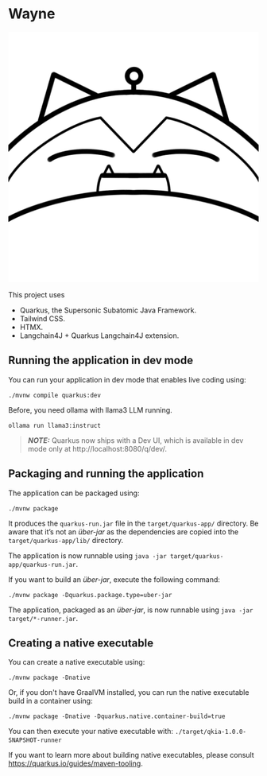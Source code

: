 # Wayne

![Wayne logo](/src/main/resources/META-INF/resources/images/wayne.png)

This project uses 

* Quarkus, the Supersonic Subatomic Java Framework.
* Tailwind CSS.
* HTMX.
* Langchain4J + Quarkus Langchain4J extension.

## Running the application in dev mode

You can run your application in dev mode that enables live coding using:
```shell script
./mvnw compile quarkus:dev
```

Before, you need ollama with llama3 LLM running. 

```shell script
ollama run llama3:instruct
```

> **_NOTE:_**  Quarkus now ships with a Dev UI, which is available in dev mode only at http://localhost:8080/q/dev/.

## Packaging and running the application

The application can be packaged using:
```shell script
./mvnw package
```
It produces the `quarkus-run.jar` file in the `target/quarkus-app/` directory.
Be aware that it’s not an _über-jar_ as the dependencies are copied into the `target/quarkus-app/lib/` directory.

The application is now runnable using `java -jar target/quarkus-app/quarkus-run.jar`.

If you want to build an _über-jar_, execute the following command:
```shell script
./mvnw package -Dquarkus.package.type=uber-jar
```

The application, packaged as an _über-jar_, is now runnable using `java -jar target/*-runner.jar`.

## Creating a native executable

You can create a native executable using: 
```shell script
./mvnw package -Dnative
```

Or, if you don't have GraalVM installed, you can run the native executable build in a container using: 
```shell script
./mvnw package -Dnative -Dquarkus.native.container-build=true
```

You can then execute your native executable with: `./target/qkia-1.0.0-SNAPSHOT-runner`

If you want to learn more about building native executables, please consult https://quarkus.io/guides/maven-tooling.